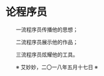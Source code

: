# 论程序员

&emsp;&emsp;一流程序员传播他的思想；

&emsp;&emsp;二流程序员展示他的作品；

&emsp;&emsp;三流程序员炫耀他的工具。

&emsp;&emsp;※ 艾妙妙，二〇一八年五月十七日 ※